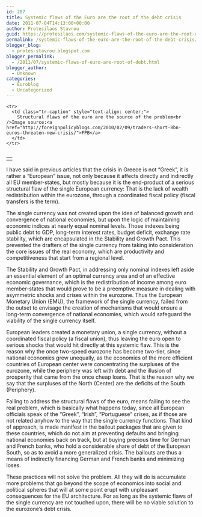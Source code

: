 ```yaml
---
id: 287
title: Systemic flaws of the Euro are the root of the debt crisis
date: 2011-07-04T14:13:00+00:00
author: Protesilaos Stavrou
guid: https://protesilaos.com/systemic-flaws-of-the-euro-are-the-root-of-the-debt-crisis/
permalink: /systemic-flaws-of-the-euro-are-the-root-of-the-debt-crisis/
blogger_blog:
  - protes-stavrou.blogspot.com
blogger_permalink:
  - /2011/07/systemic-flaws-of-euro-are-root-of-debt.html
blogger_author:
  - Unknown
categories:
  - Euroblog
  - Uncategorized
---
```

<div dir="ltr" style="text-align: left;" trbidi="on">
  <table cellpadding="0" cellspacing="0" class="tr-caption-container" style="float: right; margin-left: 1em; text-align: right;">
    <tr>
      <td style="text-align: center;">
        <a href="http://1.bp.blogspot.com/-L8jVtjcW_lU/ThGYs1W6nqI/AAAAAAAAAX0/BD84uVVRvRE/s1600/euro-puzzle-image.jpg" imageanchor="1" style="clear: right; margin-bottom: 1em; margin-left: auto; margin-right: auto;"></a>
      </td>
    </tr>
    
    <tr>
      <td class="tr-caption" style="text-align: center;">
        Structural flaws of the euro are the source of the problem<br />Image source:<a href="http://foreignpolicyblogs.com/2010/02/09/traders-short-8bn-euros-threaten-new-crisis/">FPB</a>
      </td>
    </tr>
  </table>
  
  <p>
    I have said in previous articles that the crisis in Greece is not &#8220;Greek&#8221;, it is rather a &#8220;European&#8221; issue, not only because it affects directly and indirectly all EU member-states, but mostly because it is the end-product of a serious structural flaw of the single European currency: That is the lack of wealth redistribution within the eurozone, through a coordinated fiscal policy (fiscal transfers is the term).
  </p>
  
  <p>
    The single currency was not created upon the idea of balanced growth and convergence of national economies, but upon the logic of maintaining economic indices at nearly equal nominal levels. Those indexes being public debt to GDP, long-term interest rates, budget deficit, exchange rate stability, which are encapsulated in the Stability and Growth Pact. This prevented the drafters of the single currency from taking into consideration the core issues of the real economy, which are productivity and competitiveness that start from a regional level.
  </p>
  
  <p>
    The Stability and Growth Pact, in addressing only nominal indexes left aside an essential element of an optimal currency area and of an effective economic governance, which is the redistribution of income among euro member-states that would prove to be a preemptive measure in dealing with asymmetric shocks and crises within the eurozone. Thus the European Monetary Union (EMU), the framework of the single currency, failed from the outset to envisage the creation of mechanisms that would ensure a long-term convergence of national economies, which would safeguard the viability of the single currency itself.
  </p>
  
  <p>
    European leaders created a monetary union, a single currency, without a coordinated fiscal policy (a fiscal union), thus leaving the euro open to serious shocks that would hit directly at this systemic flaw. This is the reason why the once two-speed eurozone has become two-tier, since national economies grew unequally, as the economies of the more efficient countries of European center were concentrating the surpluses of the eurozone, while the periphery was left with debt and the illusion of prosperity that came from the once cheap loans. That is the reason why we say that the surpluses of the North (Center) are the deficits of the South (Periphery).
  </p>
  
  <p>
    Failing to address the structural flaws of the euro, means failing to see the real problem, which is basically what happens today, since all European officials speak of the &#8220;Greek&#8221;, &#8220;Irish&#8221;, &#8220;Portuguese&#8221; crises, as if those are not related anyhow to the way that the single currency functions. That kind of approach, is made manifest in the bailout packages that are given to these countries, which do not aim at preventing defaults and bringing national economies back on track, but at buying precious time for German and French banks, who hold a considerable share of debt of the European South, so as to avoid a more generalized crisis. The bailouts are thus a means of indirectly financing German and French banks and minimizing loses.
  </p>
  
  <p>
    These practices will not solve the problem. All they will do is accumulate more problems that go beyond the scope of economics into social and political spheres that will at some point erupt with unpleasant consequences for the EU architecture. For as long as the systemic flaws of the single currency are not touched upon, there will be no viable solution to the eurozone&#8217;s debt crisis.
  </p>
</div>